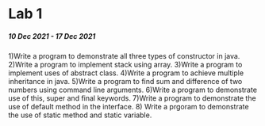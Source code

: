 # Lab 1 

##### 10 Dec 2021 - 17 Dec 2021

1)Write a program to demonstrate all three types of constructor in java.
2)Write a program to implement stack using array.
3)Write a program to implement uses of abstract class.
4)Write a program to achieve multiple inheritance in java.
5)Write a program to find sum and difference of two numbers using command line arguments.
6)Write a program to demonstrate use of this, super and final keywords.
7)Write a program to demonstrate the use of default method in the interface.
8) Write a prgoram to demonstrate the use of static method and static variable.